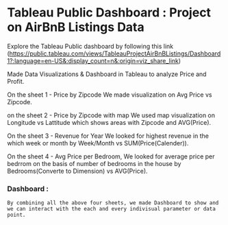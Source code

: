# Tableau Public Dashboard : Project on AirBnB Listings Data

Explore the Tableau Public dashboard by following this link (https://public.tableau.com/views/TableauProjectAirBnBListings/Dashboard1?:language=en-US&:display_count=n&:origin=viz_share_link)

Made Data Visualizations & Dashboard in Tableau to analyze Price and Profit.

On the sheet 1 - Price by Zipcode
    We made visualization on Avg Price vs Zipcode.

on the sheet 2 - Price by Zipcode with map
    We used map visualization on Longitude vs Lattitude which shows areas with Zipcode and AVG(Price).

On the sheet 3 - Revenue for Year
    We looked for highest revenue in the which week or month by Week/Month vs SUM(Price(Calender)).

On the sheet 4 - Avg Price per Bedroom,
    We looked for average price per bedrrom on the basis of number of bedrooms in the house by Bedrooms(Converte to Dimension) vs AVG(Price).

### Dashboard :
    By combining all the above four sheets, we made Dashboard to show and we can interact with the each and every indivisual parameter or data point.
